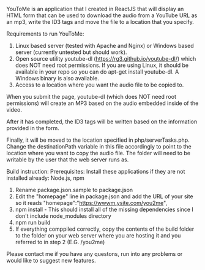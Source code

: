 YouToMe is an application that I created in ReactJS that will display an HTML form that can be used to download the audio from a YouTube URL as an mp3, write the ID3 tags and move the file to a location that you specify.

Requirements to run YouToMe:
1. Linux based server (tested with Apache and Nginx) or Windows based server (currently untested but should work).
2. Open source utility youtube-dl (https://rg3.github.io/youtube-dl/) which does NOT need root permissions. If you are using Linux, it should be available in your repo so you can do apt-get install youtube-dl. A Windows binary is also available.
3. Access to a location where you want the audio file to be copied to.

When you submit the page, youtube-dl (which does NOT need root permissions) will create an MP3 based on the audio embedded inside of the video. 

After it has completed, the ID3 tags will be written based on the information provided in the form.

Finally, it will be moved to the location specified in php/serverTasks.php. Change the destinationPath variable in this file accordingly to point to the location where you want to copy the audio file. The folder will need to be writable by the user that the web server runs as.

Build instruction:
Prerequisites: Install these applications if they are not installed already: Node.js, npm

1. Rename package.json.sample to package.json
2. Edit the "homepage" line in package.json and add the URL of your site so it reads "homepage":"https://wwwm.ysite.com/you2me",
3. npm install - This should install all of the missing dependencies since I don't include node_modules directory
4. npm run build
5. If everything comppiled correctly, copy the contents of the build folder to the folder on your web server where you are hosting it and you referred to in step 2 (E.G. /you2me)

Please contact me if you have any questons, run into any problems or would like to suggest new features. 
